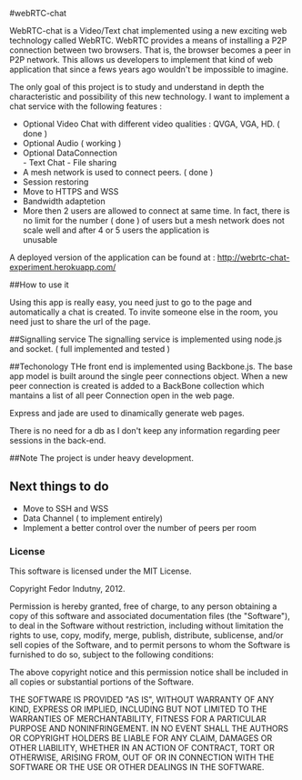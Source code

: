 #webRTC-chat

WebRTC-chat is a Video/Text chat implemented using a new exciting web technology called WebRTC.  WebRTC provides a means of installing a P2P connection between two browsers. That is, the browser becomes a peer in P2P network. This allows us developers to implement that kind of web application that since a fews years ago wouldn't be impossible to imagine. 

The only goal of this project is to study and understand in depth the characteristic and possibility of this new technology. I want to implement a chat service with the following features : 
  - Optional Video Chat with different  video qualities : QVGA, VGA, HD.  ( done )
  - Optional Audio ( working )
  - Optional DataConnection  
		- Text Chat 
		- File sharing 
  -  A mesh network is used to connect peers.  ( done ) 
  -  Session restoring 
  -  Move to HTTPS and WSS
  -  Bandwidth adaptetion
  -  More then 2 users are allowed to connect at same time. In fact, there is no limit for the number  ( done ) 
     of users but a mesh network does not scale well and after 4 or 5 users the application is    
     unusable 

A deployed version of the application can be found at : http://webrtc-chat-experiment.herokuapp.com/

##How to use it

Using this app is really easy, you need just to go to the page and automatically a chat is created. To invite someone else in the room,
you need just to share the url of the page.

##Signalling service 
The signalling service is implemented using node.js and socket. ( full implemented and tested )
      
##Techonology 
THe front end is implemented using Backbone.js. The base app model is built around the single peer connections object.    When a new peer connection is created is added to a BackBone collection which mantains a list of all peer Connection
open in the web page. 

Express and jade are used to dinamically generate web pages. 
    
There is no need for a db as I don't keep any information regarding peer sessions in the back-end. 

##Note 
The project is under heavy development.

## Next things to do 
- Move to SSH and WSS
- Data Channel  ( to implement entirely) 
- Implement a better control over the number of peers per room
### License

This software is licensed under the MIT License.

Copyright Fedor Indutny, 2012.

Permission is hereby granted, free of charge, to any person obtaining a
copy of this software and associated documentation files (the
"Software"), to deal in the Software without restriction, including
without limitation the rights to use, copy, modify, merge, publish,
distribute, sublicense, and/or sell copies of the Software, and to permit
persons to whom the Software is furnished to do so, subject to the
following conditions:

The above copyright notice and this permission notice shall be included
in all copies or substantial portions of the Software.

THE SOFTWARE IS PROVIDED "AS IS", WITHOUT WARRANTY OF ANY KIND, EXPRESS
OR IMPLIED, INCLUDING BUT NOT LIMITED TO THE WARRANTIES OF
MERCHANTABILITY, FITNESS FOR A PARTICULAR PURPOSE AND NONINFRINGEMENT. IN
NO EVENT SHALL THE AUTHORS OR COPYRIGHT HOLDERS BE LIABLE FOR ANY CLAIM,
DAMAGES OR OTHER LIABILITY, WHETHER IN AN ACTION OF CONTRACT, TORT OR
OTHERWISE, ARISING FROM, OUT OF OR IN CONNECTION WITH THE SOFTWARE OR THE
USE OR OTHER DEALINGS IN THE SOFTWARE.

